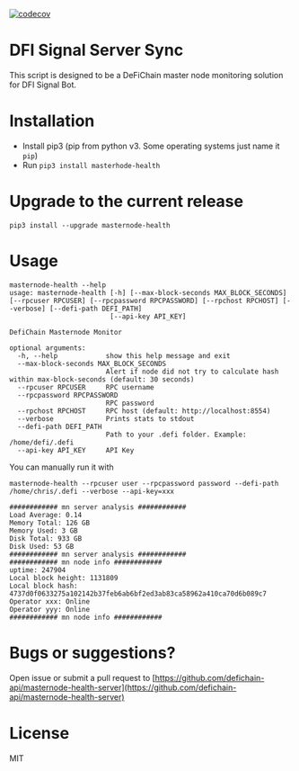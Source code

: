 [![codecov](https://codecov.io/gh/defichain-api/masternode-health-server/branch/master/graph/badge.svg?token=WWRB5IZN7A)](https://codecov.io/gh/defichain-api/masternode-health-server)


# DFI Signal Server Sync
This script is designed to be a DeFiChain master node monitoring solution for DFI Signal Bot.

# Installation

- Install pip3 (pip from python v3. Some operating systems just name it ```pip```)
- Run ```pip3 install masterhode-health```

# Upgrade to the current release

```
pip3 install --upgrade masternode-health
```

# Usage

```
masternode-health --help
usage: masternode-health [-h] [--max-block-seconds MAX_BLOCK_SECONDS] [--rpcuser RPCUSER] [--rpcpassword RPCPASSWORD] [--rpchost RPCHOST] [--verbose] [--defi-path DEFI_PATH]
                         [--api-key API_KEY]

DefiChain Masternode Monitor

optional arguments:
  -h, --help            show this help message and exit
  --max-block-seconds MAX_BLOCK_SECONDS
                        Alert if node did not try to calculate hash within max-block-seconds (default: 30 seconds)
  --rpcuser RPCUSER     RPC username
  --rpcpassword RPCPASSWORD
                        RPC password
  --rpchost RPCHOST     RPC host (default: http://localhost:8554)
  --verbose             Prints stats to stdout
  --defi-path DEFI_PATH
                        Path to your .defi folder. Example: /home/defi/.defi
  --api-key API_KEY     API Key
```

You can manually run it with

```
masternode-health --rpcuser user --rpcpassword password --defi-path /home/chris/.defi --verbose --api-key=xxx

############ mn server analysis ############
Load Average: 0.14
Memory Total: 126 GB
Memory Used: 3 GB
Disk Total: 933 GB
Disk Used: 53 GB
############ mn server analysis ############
############ mn node info ############
uptime: 247904
Local block height: 1131809
Local block hash: 4737d0f0633275a102142b37feb6ab6bf2ed3ab83ca58962a410ca70d6b089c7
Operator xxx: Online
Operator yyy: Online
############ mn node info ############
```

# Bugs or suggestions?
Open issue or submit a pull request to
[https://github.com/defichain-api/masternode-health-server](https://github.com/defichain-api/masternode-health-server)

# License
MIT
